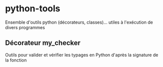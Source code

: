 # python-tools
Ensemble d'outils python (décorateurs, classes)... utiles à l'exécution de divers programmes

## Décorateur my_checker
Outils pour valider et vérifier les typages en Python d'après la signature de la fonction
